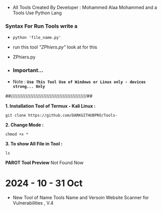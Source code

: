 - All Tools Created By Developer : Mohammed Alaa Mohammed and a Tools Use Python Lang

### Syntax For Run Tools write a

- ```python 'file_name.py'```

* run this tool *"ZPhiers.py"* look at for this
- ZPhiers.py

- ### Important...
  
-  Note : **```Use This Tool Use of Windows or Linux only - devices strong... Only```**

##///////////////////////////////////////////////##

**1. Installation Tool of Termux  - Kali Linux :**
```
git clone https://github.com/DARKGITHUBPRO/Tools-
```

**2. Change Mode :**
```
chmod +x *
```
**3. To show All File in Tool :**
```
ls
```


 __PAROT Tool Preview__
 Not Found Now 



# 2024 - 10 - 31 Oct

- New Tool of Name Tools Name and Versoin Website Scanner for Vulnerabilities , V.4

  
